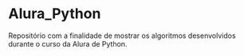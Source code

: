 # Alura_Python
Repositório com a finalidade de mostrar os algoritmos desenvolvidos durante o curso da Alura de Python.
